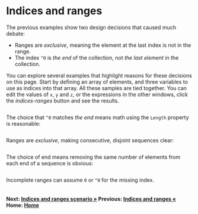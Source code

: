 # Indices and ranges

The previous examples show two design decisions that caused much debate:

- Ranges are *exclusive*, meaning the element at the last index is not in the range.
- The index `^0` is *the end* of the collection, not *the last element* in the collection.

You can explore several examples that highlight reasons for these decisions on this page.  Start by defining an array of elements, and three variables to use as indices into that array. All these samples are tied together. You can edit the values of `x`, `y` and `z`, or the expressions in the other windows, click the *indices-ranges* button and see the results.

```cs --project ./ExploreCsharpEight/ExploreCsharpEight.csproj --source-file ./ExploreCsharpEight/IndicesAndRanges.cs --region IndicesAndRanges_CreateRange --session indices-ranges
```

The choice that `^0` matches *the end* means math using the `Length` property is reasonable:

```cs --project ./ExploreCsharpEight/ExploreCsharpEight.csproj --source-file ./ExploreCsharpEight/IndicesAndRanges.cs --region IndicesAndRanges_MathWithLength --session indices-ranges
```

Ranges are *exclusive*, making consecutive, disjoint sequences clear:

```cs --project ./ExploreCsharpEight/ExploreCsharpEight.csproj --source-file ./ExploreCsharpEight/IndicesAndRanges.cs --region IndicesAndRanges_Disjoint --session indices-ranges
```

The choice of end means removing the same number of elements from each end of a sequence is obvious:

```cs --project ./ExploreCsharpEight/ExploreCsharpEight.csproj --source-file ./ExploreCsharpEight/IndicesAndRanges.cs --region IndicesAndRanges_RemoveFromEnds --session indices-ranges
```

Incomplete ranges can assume `0` or `^0` for the missing index.

```cs --project ./ExploreCsharpEight/ExploreCsharpEight.csproj --source-file ./ExploreCsharpEight/IndicesAndRanges.cs --region IndicesAndRanges_IncompleteRanges --session indices-ranges
```

#### Next: [Indices and ranges scenario &raquo;](./indices-and-ranges-scenario.md) Previous: [Indices and ranges  &laquo;](./nullable-fix-class.md) Home: [Home](readme.md) 
